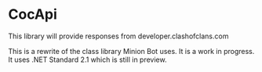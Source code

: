 # CocApi
This library will provide responses from developer.clashofclans.com

This is a rewrite of the class library Minion Bot uses.  It is a work in progress.  It uses .NET Standard 2.1 which is still in preview.